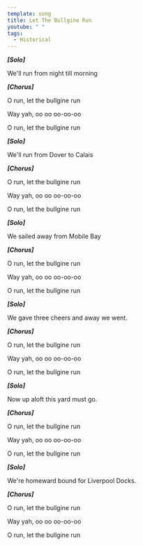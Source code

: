 ```yaml
---
template: song
title: Let The Bullgine Run
youtube: " "
tags:
  - Historical
---
```

***\[Solo]***

We'll run from night till morning

***\[Chorus]***

O run, let the bullgine run

Way yah, oo oo oo-oo-oo

O run, let the bullgine run

***\[Solo]***

We'll run from Dover to Calais

***\[Chorus]***

O run, let the bullgine run

Way yah, oo oo oo-oo-oo

O run, let the bullgine run

***\[Solo]***

We sailed away from Mobile Bay

***\[Chorus]***

O run, let the bullgine run

Way yah, oo oo oo-oo-oo

O run, let the bullgine run

***\[Solo]***

We gave three cheers and away we went.

***\[Chorus]***

O run, let the bullgine run

Way yah, oo oo oo-oo-oo

O run, let the bullgine run

***\[Solo]***

Now up aloft this yard must go.

***\[Chorus]***

O run, let the bullgine run

Way yah, oo oo oo-oo-oo

O run, let the bullgine run

***\[Solo]***

We're homeward bound for Liverpool Docks.

***\[Chorus]***

O run, let the bullgine run

Way yah, oo oo oo-oo-oo

O run, let the bullgine run